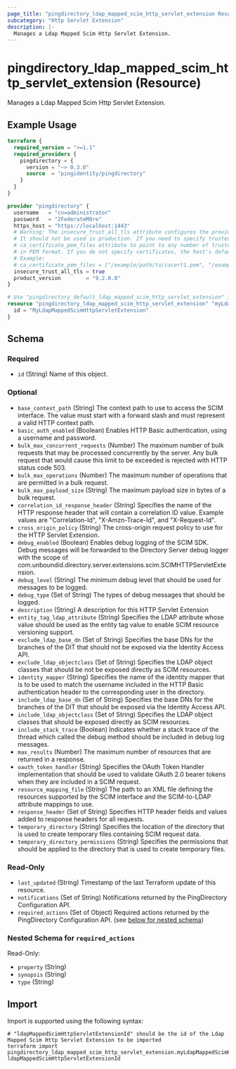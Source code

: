 ```yaml
---
page_title: "pingdirectory_ldap_mapped_scim_http_servlet_extension Resource - terraform-provider-pingdirectory"
subcategory: "Http Servlet Extension"
description: |-
  Manages a Ldap Mapped Scim Http Servlet Extension.
---
```


# pingdirectory_ldap_mapped_scim_http_servlet_extension (Resource)

Manages a Ldap Mapped Scim Http Servlet Extension.

## Example Usage

```terraform
terraform {
  required_version = ">=1.1"
  required_providers {
    pingdirectory = {
      version = "~> 0.3.0"
      source  = "pingidentity/pingdirectory"
    }
  }
}

provider "pingdirectory" {
  username   = "cn=administrator"
  password   = "2FederateM0re"
  https_host = "https://localhost:1443"
  # Warning: The insecure_trust_all_tls attribute configures the provider to trust any certificate presented by the PingDirectory server.
  # It should not be used in production. If you need to specify trusted CA certificates, use the
  # ca_certificate_pem_files attribute to point to any number of trusted CA certificate files
  # in PEM format. If you do not specify certificates, the host's default root CA set will be used.
  # Example:
  # ca_certificate_pem_files = ["/example/path/to/cacert1.pem", "/example/path/to/cacert2.pem"]
  insecure_trust_all_tls = true
  product_version        = "9.2.0.0"
}

# Use "pingdirectory_default_ldap_mapped_scim_http_servlet_extension" if you are adopting existing configuration from the PingDirectory server into Terraform
resource "pingdirectory_ldap_mapped_scim_http_servlet_extension" "myLdapMappedScimHttpServletExtension" {
  id = "MyLdapMappedScimHttpServletExtension"
}
```

<!-- schema generated by tfplugindocs -->
## Schema

### Required

- `id` (String) Name of this object.

### Optional

- `base_context_path` (String) The context path to use to access the SCIM interface. The value must start with a forward slash and must represent a valid HTTP context path.
- `basic_auth_enabled` (Boolean) Enables HTTP Basic authentication, using a username and password.
- `bulk_max_concurrent_requests` (Number) The maximum number of bulk requests that may be processed concurrently by the server. Any bulk request that would cause this limit to be exceeded is rejected with HTTP status code 503.
- `bulk_max_operations` (Number) The maximum number of operations that are permitted in a bulk request.
- `bulk_max_payload_size` (String) The maximum payload size in bytes of a bulk request.
- `correlation_id_response_header` (String) Specifies the name of the HTTP response header that will contain a correlation ID value. Example values are "Correlation-Id", "X-Amzn-Trace-Id", and "X-Request-Id".
- `cross_origin_policy` (String) The cross-origin request policy to use for the HTTP Servlet Extension.
- `debug_enabled` (Boolean) Enables debug logging of the SCIM SDK. Debug messages will be forwarded to the Directory Server debug logger with the scope of com.unboundid.directory.server.extensions.scim.SCIMHTTPServletExtension.
- `debug_level` (String) The minimum debug level that should be used for messages to be logged.
- `debug_type` (Set of String) The types of debug messages that should be logged.
- `description` (String) A description for this HTTP Servlet Extension
- `entity_tag_ldap_attribute` (String) Specifies the LDAP attribute whose value should be used as the entity tag value to enable SCIM resource versioning support.
- `exclude_ldap_base_dn` (Set of String) Specifies the base DNs for the branches of the DIT that should not be exposed via the Identity Access API.
- `exclude_ldap_objectclass` (Set of String) Specifies the LDAP object classes that should be not be exposed directly as SCIM resources.
- `identity_mapper` (String) Specifies the name of the identity mapper that is to be used to match the username included in the HTTP Basic authentication header to the corresponding user in the directory.
- `include_ldap_base_dn` (Set of String) Specifies the base DNs for the branches of the DIT that should be exposed via the Identity Access API.
- `include_ldap_objectclass` (Set of String) Specifies the LDAP object classes that should be exposed directly as SCIM resources.
- `include_stack_trace` (Boolean) Indicates whether a stack trace of the thread which called the debug method should be included in debug log messages.
- `max_results` (Number) The maximum number of resources that are returned in a response.
- `oauth_token_handler` (String) Specifies the OAuth Token Handler implementation that should be used to validate OAuth 2.0 bearer tokens when they are included in a SCIM request.
- `resource_mapping_file` (String) The path to an XML file defining the resources supported by the SCIM interface and the SCIM-to-LDAP attribute mappings to use.
- `response_header` (Set of String) Specifies HTTP header fields and values added to response headers for all requests.
- `temporary_directory` (String) Specifies the location of the directory that is used to create temporary files containing SCIM request data.
- `temporary_directory_permissions` (String) Specifies the permissions that should be applied to the directory that is used to create temporary files.

### Read-Only

- `last_updated` (String) Timestamp of the last Terraform update of this resource.
- `notifications` (Set of String) Notifications returned by the PingDirectory Configuration API.
- `required_actions` (Set of Object) Required actions returned by the PingDirectory Configuration API. (see [below for nested schema](#nestedatt--required_actions))

<a id="nestedatt--required_actions"></a>
### Nested Schema for `required_actions`

Read-Only:

- `property` (String)
- `synopsis` (String)
- `type` (String)

## Import

Import is supported using the following syntax:

```shell
# "ldapMappedScimHttpServletExtensionId" should be the id of the Ldap Mapped Scim Http Servlet Extension to be imported
terraform import pingdirectory_ldap_mapped_scim_http_servlet_extension.myLdapMappedScimHttpServletExtension ldapMappedScimHttpServletExtensionId
```


